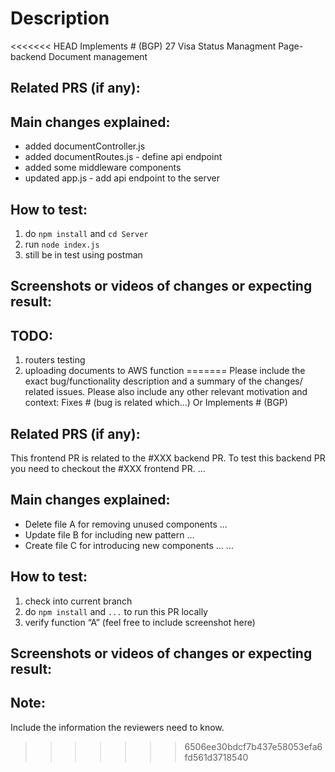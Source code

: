 # Description

<<<<<<< HEAD
Implements # (BGP) 27 Visa Status Managment Page- backend Document management

## Related PRS (if any):

## Main changes explained:

- added documentController.js
- added documentRoutes.js - define api endpoint
- added some middleware components
- updated app.js - add api endpoint to the server

## How to test:

1.  do `npm install` and `cd Server`
2.  run `node index.js`
3.  still be in test using postman

## Screenshots or videos of changes or expecting result:

## TODO:

1. routers testing
2. uploading documents to AWS function
=======
Please include the exact bug/functionality description and a summary of the changes/ related issues. Please also include any other relevant motivation and context:
Fixes # (bug is related which...)
Or Implements # (BGP)

## Related PRS (if any):

This frontend PR is related to the #XXX backend PR.
To test this backend PR you need to checkout the #XXX frontend PR.
…

## Main changes explained:

- Delete file A for removing unused components …
- Update file B for including new pattern …
- Create file C for introducing new components …
  …

## How to test:

1. check into current branch
2. do `npm install` and `...` to run this PR locally
3. verify function “A” (feel free to include screenshot here)

## Screenshots or videos of changes or expecting result:

## Note:

Include the information the reviewers need to know.
>>>>>>> 6506ee30bdcf7b437e58053efa6fd561d3718540
